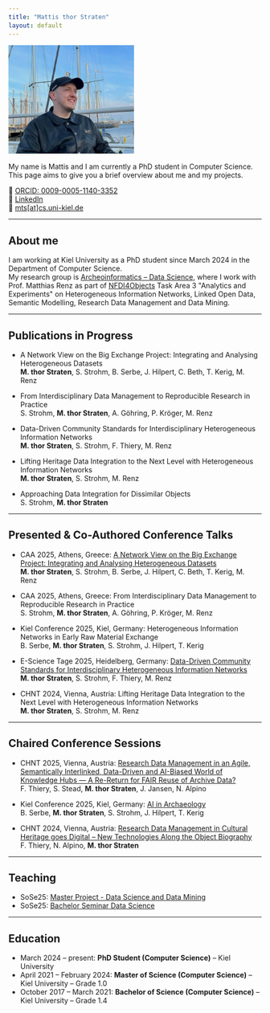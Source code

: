 ```yaml
---
title: "Mattis thor Straten"
layout: default
---
```


<div class="intro-container">
  <div class="profile-pic">
    <img src="/images/profil.jpg" alt="Mattis thor Straten" style="width: 250px;">
  </div>
  <div class="intro-text">
    <p>My name is Mattis and I am currently a PhD student in Computer Science. This page aims to give you a brief overview about me and my projects.</p>
    <div class="contact-links">
      🧬 <a href="https://orcid.org/0009-0005-1140-3352">ORCID: 0009-0005-1140-3352</a><br>
      🔗 <a href="https://www.linkedin.com/in/mattis-thor-straten-517467211/">LinkedIn</a><br>
      📧 <a href="mailto:mts@cs.uni-kiel.de">mts[at]cs.uni-kiel.de</a>
    </div>
  </div>
</div>


---

## About me

I am working at Kiel University as a PhD student since March 2024 in the Department of Computer Science.  
My research group is [Archeoinformatics – Data Science](https://www.uni-kiel.de/de/tf/forschen/institut-informatik/archaeoinformatik), where I work with Prof. Matthias Renz as part of [NFDI4Objects](https://www.nfdi4objects.net/) Task Area 3 "Analytics and Experiments" on Heterogeneous Information Networks, Linked Open Data, Semantic Modelling, Research Data Management and Data Mining.

---

## Publications in Progress

- <p>A Network View on the Big Exchange Project: Integrating and Analysing Heterogeneous Datasets<br> 
  <strong>M. thor Straten</strong>, S. Strohm, B. Serbe, J. Hilpert, C. Beth, T. Kerig, M. Renz</p>
- <p>From Interdisciplinary Data Management to Reproducible Research in Practice<br>
  S. Strohm, <strong>M. thor Straten</strong>, A. Göhring, P. Kröger, M. Renz</p>
- <p>Data-Driven Community Standards for Interdisciplinary Heterogeneous Information Networks<br>
  <strong>M. thor Straten</strong>, S. Strohm, F. Thiery, M. Renz</p>
- <p>Lifting Heritage Data Integration to the Next Level with Heterogeneous Information Networks<br>
  <strong>M. thor Straten</strong>, S. Strohm, M. Renz</p>
- <p>Approaching Data Integration for Dissimilar Objects<br>
  S. Strohm, <strong>M. thor Straten</strong></p>

---

## Presented & Co-Authored Conference Talks

- <p>CAA 2025, Athens, Greece: 
      <a href="https://doi.org/10.5281/zenodo.15309880">
      A Network View on the Big Exchange Project: Integrating and Analysing Heterogeneous Datasets
    </a><br>
  <strong>M. thor Straten</strong>, S. Strohm, B. Serbe, J. Hilpert, C. Beth, T. Kerig, M. Renz</p>
  
- <p>CAA 2025, Athens, Greece: 
      From Interdisciplinary Data Management to Reproducible Research in Practice<br>
  S. Strohm, <strong>M. thor Straten</strong>, A. Göhring, P. Kröger, M. Renz</p>
  
- <p>Kiel Conference 2025, Kiel, Germany: 
      Heterogeneous Information Networks in Early Raw Material Exchange<br>
  B. Serbe, <strong>M. thor Straten</strong>, S. Strohm, J. Hilpert, T. Kerig</p>
  
- <p>E-Science Tage 2025, Heidelberg, Germany: 
      <a href="https://doi.org/10.5281/zenodo.15040308">
      Data-Driven Community Standards for Interdisciplinary Heterogeneous Information Networks
    </a><br>
  <strong>M. thor Straten</strong>, S. Strohm, F. Thiery, M. Renz</p>
  
- <p>CHNT 2024, Vienna, Austria: 
      Lifting Heritage Data Integration to the Next Level with Heterogeneous Information Networks<br>
  <strong>M. thor Straten</strong>, S. Strohm, M. Renz</p>

---

## Chaired Conference Sessions

- <p>CHNT 2025, Vienna, Austria: 
      <a href="https://chnt.at/wp-content/uploads/2025/03/13.pdf">
      Research Data Management in an Agile, Semantically Interlinked, Data-Driven and AI-Biased World of Knowledge Hubs — A Re-Return for FAIR Reuse of Archive Data?
    </a><br>
  F. Thiery, S. Stead, <strong>M. thor Straten</strong>, J. Jansen, N. Alpino</p>

- <p>Kiel Conference 2025, Kiel, Germany: 
      <a href="https://www.researchgate.net/publication/382742601_Kiel_Conference_2025_-_Call_for_Papers_-_Session_8_AI_in_Archaeology">
      AI in Archaeology
    </a><br>
  B. Serbe, <strong>M. thor Straten</strong>, S. Strohm, J. Hilpert, T. Kerig</p>

- <p>CHNT 2024, Vienna, Austria: 
      <a href="https://zenodo.org/records/10992402">
      Research Data Management in Cultural Heritage goes Digital – New Technologies Along the Object Biography
    </a><br>
  F. Thiery, N. Alpino, <strong>M. thor Straten</strong></p>

---

## Teaching

- SoSe25: [Master Project - Data Science and Data Mining](https://univis.uni-kiel.de/form?__s=2&dsc=anew/lecture_view&lvs=techn/infor/inform/archoi/infmpa&anonymous=1&ref=tlecture&sem=2025s&tdir=techn/infora/master/master_2&__e=230)  
- SoSe25: [Bachelor Seminar Data Science](https://univis.uni-kiel.de/form?__s=2&dsc=anew/lecture_view&lvs=techn/infor/inform/archoi/bsemda&anonymous=1&ref=tlecture&sem=2025s&tdir=techn/infora/bachel/semina&__e=230)

---

## Education

- March 2024 – present: **PhD Student (Computer Science)** – Kiel University  
- April 2021 – February 2024: **Master of Science (Computer Science)** – Kiel University – Grade 1.0  
- October 2017 – March 2021: **Bachelor of Science (Computer Science)** – Kiel University – Grade 1.4
